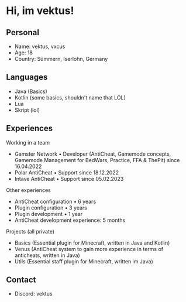 # Hi, im vektus!

## Personal
- Name: vektus, vxcus
- Age: 18
- Country: Sümmern, Iserlohn, Germany

## Languages 
- Java (Basics)
- Kotlin (some basics, shouldn't name that LOL)
- Lua 
- Skript (lol)

## Experiences

Working in a team
- Gamster Network • Developer (AntiCheat, Gamemode concepts, Gamemode Management for BedWars, Practice, FFA & ThePit) since 16.04.2022
- Polar AntiCheat • Support since 18.12.2022
- Intave AntiCheat • Support since 05.02.2023

Other experiences
- AntiCheat configuration • 6 years
- Plugin configuration • 3 years
- Plugin development • 1 year
- AntiCheat development experience: 5 months

Projects (all private)
- Basics (Essential plugin for Minecraft, written in Java and Kotlin)
- Venus (AntiCheat system to gain more experience in terms of anticheats, written in Java) 
- Utils (Essential staff plugin for Minecraft, written im Java)

## Contact
- Discord: vektus
